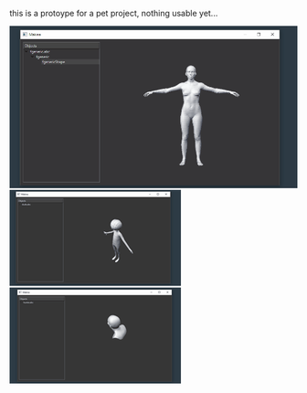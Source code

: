 this is a protoype for a pet project, nothing usable yet...

![keps.002.gif](https://github.com/leventt/elastik/raw/master/keps/keps.002.gif "keps.002.gif")
![keps.000.gif](https://github.com/leventt/elastik/raw/master/keps/keps.000.gif "keps.000.gif")
![keps.001.gif](https://github.com/leventt/elastik/raw/master/keps/keps.001.gif "keps.001.gif")
